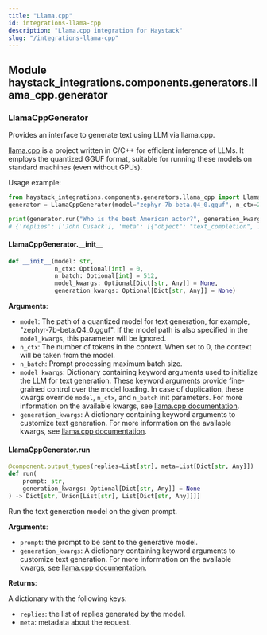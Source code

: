 ```yaml
---
title: "Llama.cpp"
id: integrations-llama-cpp
description: "Llama.cpp integration for Haystack"
slug: "/integrations-llama-cpp"
---
```


<a id="haystack_integrations.components.generators.llama_cpp.generator"></a>

## Module haystack\_integrations.components.generators.llama\_cpp.generator

<a id="haystack_integrations.components.generators.llama_cpp.generator.LlamaCppGenerator"></a>

### LlamaCppGenerator

Provides an interface to generate text using LLM via llama.cpp.

[llama.cpp](https://github.com/ggml-org/llama.cpp) is a project written in C/C++ for efficient inference of LLMs.
It employs the quantized GGUF format, suitable for running these models on standard machines (even without GPUs).

Usage example:
```python
from haystack_integrations.components.generators.llama_cpp import LlamaCppGenerator
generator = LlamaCppGenerator(model="zephyr-7b-beta.Q4_0.gguf", n_ctx=2048, n_batch=512)

print(generator.run("Who is the best American actor?", generation_kwargs={"max_tokens": 128}))
# {'replies': ['John Cusack'], 'meta': [{"object": "text_completion", ...}]}
```

<a id="haystack_integrations.components.generators.llama_cpp.generator.LlamaCppGenerator.__init__"></a>

#### LlamaCppGenerator.\_\_init\_\_

```python
def __init__(model: str,
             n_ctx: Optional[int] = 0,
             n_batch: Optional[int] = 512,
             model_kwargs: Optional[Dict[str, Any]] = None,
             generation_kwargs: Optional[Dict[str, Any]] = None)
```

**Arguments**:

- `model`: The path of a quantized model for text generation, for example, "zephyr-7b-beta.Q4_0.gguf".
If the model path is also specified in the `model_kwargs`, this parameter will be ignored.
- `n_ctx`: The number of tokens in the context. When set to 0, the context will be taken from the model.
- `n_batch`: Prompt processing maximum batch size.
- `model_kwargs`: Dictionary containing keyword arguments used to initialize the LLM for text generation.
These keyword arguments provide fine-grained control over the model loading.
In case of duplication, these kwargs override `model`, `n_ctx`, and `n_batch` init parameters.
For more information on the available kwargs, see
[llama.cpp documentation](https://llama-cpp-python.readthedocs.io/en/latest/api-reference/`llama_cpp.Llama.__init__`).
- `generation_kwargs`: A dictionary containing keyword arguments to customize text generation.
For more information on the available kwargs, see
[llama.cpp documentation](https://llama-cpp-python.readthedocs.io/en/latest/api-reference/`llama_cpp.Llama.create_completion`).

<a id="haystack_integrations.components.generators.llama_cpp.generator.LlamaCppGenerator.run"></a>

#### LlamaCppGenerator.run

```python
@component.output_types(replies=List[str], meta=List[Dict[str, Any]])
def run(
    prompt: str,
    generation_kwargs: Optional[Dict[str, Any]] = None
) -> Dict[str, Union[List[str], List[Dict[str, Any]]]]
```

Run the text generation model on the given prompt.

**Arguments**:

- `prompt`: the prompt to be sent to the generative model.
- `generation_kwargs`: A dictionary containing keyword arguments to customize text generation.
For more information on the available kwargs, see
[llama.cpp documentation](https://llama-cpp-python.readthedocs.io/en/latest/api-reference/`llama_cpp.Llama.create_completion`).

**Returns**:

A dictionary with the following keys:
- `replies`: the list of replies generated by the model.
- `meta`: metadata about the request.
